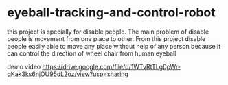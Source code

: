 # eyeball-tracking-and-control-robot
this project is specially for disable people. The main problem of disable people is movement from one place to other. From this project disable people easily able to move any place without help of any person because it can control the direction of wheel chair from human eyeball

demo video
https://drive.google.com/file/d/1WTvRtTLg0pWr-qKak3ks6njOU95dL2oz/view?usp=sharing
